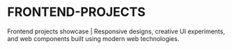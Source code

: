 # FRONTEND-PROJECTS
Frontend projects showcase | Responsive designs, creative UI experiments, and web components built using modern web technologies.
